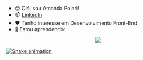 - 😊 Olá, sou Amanda Polari!
- 📫 <a href="https://www.linkedin.com/in/amandapolari/" target="_blank">LinkedIn</a>
- ❤️ Tenho interesse em Desenvolvimento Front-End
- 🌱 Estou aprendendo:

<p align="center">
  <a href="https://skillicons.dev">
    <img src="https://skillicons.dev/icons?i=html,css,figma,js,vscode,git,github,firebase,firestore" />
  </a>
</p>

[![Snake animation](https://github.com/amandapolari/amandapolari/blob/output/github-contribution-grid-snake.svg)](url)

<!---
amandapolari/amandapolari is a ✨ special ✨ repository because its `README.md` (this file) appears on your GitHub profile.
You can click the Preview link to take a look at your changes.
--->
